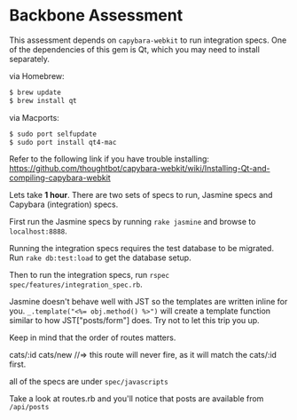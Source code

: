 # Backbone Assessment

This assessment depends on `capybara-webkit` to run integration specs.
One of the dependencies of this gem is Qt, which you may need to install
separately.

via Homebrew:
```sh
$ brew update
$ brew install qt
```

via Macports:
```sh
$ sudo port selfupdate
$ sudo port install qt4-mac
```

Refer to the following link if you have trouble installing:
https://github.com/thoughtbot/capybara-webkit/wiki/Installing-Qt-and-compiling-capybara-webkit

Lets take **1 hour**. There are two sets of specs to run, Jasmine specs
and Capybara (integration) specs.

First run the Jasmine specs by running `rake jasmine` and browse to
`localhost:8888`.

Running the integration specs requires the test database to be migrated.
Run `rake db:test:load` to get the database setup.

Then to run the integration specs, run `rspec spec/features/integration_spec.rb`.

Jasmine doesn't behave well with JST so the templates are written inline
for you.  `_.template("<%= obj.method() %>")` will create a template
function similar to how JST["posts/form"] does. Try not to let this trip
you up.

Keep in mind that the order of routes matters.

cats/:id
cats/new //=> this route will never fire, as it will match the cats/:id first.

all of the specs are under `spec/javascripts`

Take a look at routes.rb and you'll notice that posts are available from
`/api/posts`
